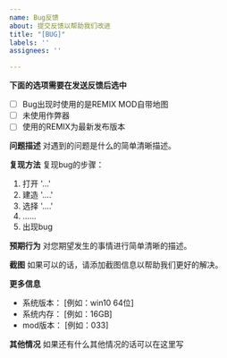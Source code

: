 ```yaml
---
name: Bug反馈
about: 提交反馈以帮助我们改进
title: "[BUG]"
labels: ''
assignees: ''

---
```


**下面的选项需要在发送反馈后选中**
- [ ] Bug出现时使用的是REMIX MOD自带地图
- [ ] 未使用作弊器
- [ ] 使用的REMIX为最新发布版本

**问题描述**
对遇到的问题是什么的简单清晰描述。

**复现方法**
复现bug的步骤：

1. 打开 '...'
2. 建造 '....'
3. 选择 '....'
4. ......
5. 出现bug

**预期行为**
对您期望发生的事情进行简单清晰的描述。

**截图**
如果可以的话，请添加截图信息以帮助我们更好的解决。

**更多信息**

 - 系统版本： [例如：win10 64位]
 - 系统内存： [例如：16GB]
 - mod版本： [例如：033]

**其他情况**
如果还有什么其他情况的话可以在这里写
